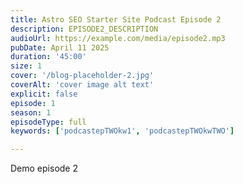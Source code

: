 ```yaml
---
title: Astro SEO Starter Site Podcast Episode 2
description: EPISODE2_DESCRIPTION
audioUrl: https://example.com/media/episode2.mp3
pubDate: April 11 2025
duration: '45:00'
size: 1
cover: '/blog-placeholder-2.jpg'
coverAlt: 'cover image alt text'
explicit: false
episode: 1
season: 1
episodeType: full
keywords: ['podcastepTWOkw1', 'podcastepTWOkwTWO']

---
```

Demo episode 2